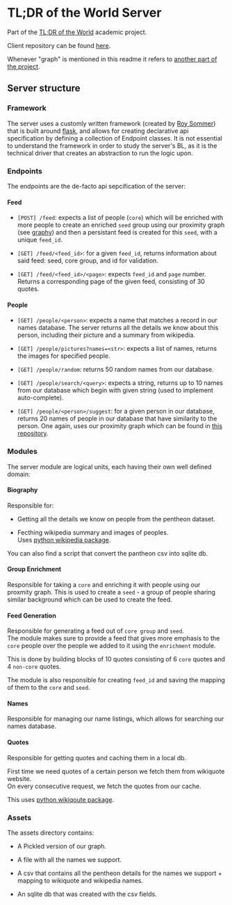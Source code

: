 # TL;DR of the World Server
Part of the [TL;DR of the World](https://tldrofthe.world) academic project.  

Client repository can be found [here](https://github.com/illBeRoy/tldr-of-the-world-client).

Whenever "graph" is mentioned in this readme it refers to [another part of the project](https://github.com/illBeRoy/tldr-of-the-world-data).

## Server structure

### Framework
The server uses a customly written framework (created by [Roy Sommer](https://github.com/illberoy)) that is built around [flask](http://flask.pocoo.org/), and allows for creating declarative api specification by defining a collection of Endpoint classes. It is not essential to understand the framework in order to study the server's BL, as it is the technical driver that creates an abstraction to run the logic upon.

### Endpoints
The endpoints are the de-facto api sepcification of the server:

#### Feed

- `[POST] /feed`: expects a list of people (`core`) which will be enriched with more people to create an enriched `seed` group using our proximity graph (see [graphy](https://github.com/illBeRoy/tldr-of-the-world-data)) and then a persistant feed is created for this `seed`, with a unique `feed_id`.

- `[GET] /feed/<feed_id>`: for a given `feed_id`, returns information about said feed: seed, core group, and id for validation.

- `[GET] /feed/<feed_id>/<page>`: expects `feed_id` and `page` number. Returns a corresponding page of the given feed, consisting of 30 quotes.

#### People

- `[GET] /people/<person>`: expects a name that matches a record in our names database. The server returns all the details we know about this person, including their picture and a summary from wikipedia.

- `[GET] /people/pictures?names=<str>`: expects a list of names, returns the images for specified people.

- `[GET] /people/random`: returns 50 random names from our database.

- `[GET] /people/search/<query>`: expects a string, returns up to 10 names from our database which begin with given string (used to implement auto-complete).

- `[GET] /people/<person>/suggest`: for a given person in our database, returns 20 names of people in our database that have similarity to the person. One again, uses our proximity graph which can be found in [this repository](https://github.com/illBeRoy/famous-quote-feed-data-explorer).

### Modules
The server module are logical units, each having their own well defined domain:

#### Biography

Responsible for:

- Getting all the details  we know on people from the pentheon dataset.

- Fecthing  wikipedia summary and images of peoples.  
Uses [python wikipedia package](https://pypi.python.org/pypi/wikipedia).

You can also find a script that convert the pantheon csv into sqlite db.  

#### Group Enrichment
Responsible for taking a `core` and enriching it with people using our proxmity graph. This is used to create a `seed` - a group of people sharing similar background which can be used to create the feed.

#### Feed Generation

Responsible for generating a feed out of `core group` and `seed`.  
The module makes sure to provide a feed that gives more emphasis to the `core` people over the people we added to it using the `enrichment` module.

This is done by building blocks of 10 quotes consisting of 6 `core` quotes and 4 `non-core` quotes.

The module is also responsible for creating `feed_id` and saving the mapping of them to the `core` and `seed`.

#### Names

Responsible for managing our name listings, which allows for searching our names database.

#### Quotes

Responsible for getting quotes and caching them in a local db.

First time we need quotes of a certain  person we fetch them from wikiquote website.  
On every consecutive request, we fetch the quotes from our cache.

This uses [python wikiqoute package](https://pypi.python.org/pypi/wikiquote).

### Assets

The assets directory contains:

- A Pickled version of our graph.

- A file with all the names we support.

- A csv that contains all the pentheon details for the names we support + mapping to wikiquote and wikipedia names.

- An sqlite db that was created with the csv fields.
